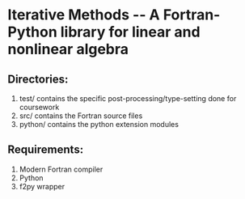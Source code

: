 # Iterative Methods -- A Fortran-Python library for linear and nonlinear algebra

Directories:
------------
1. test/ contains the specific post-processing/type-setting done for coursework
2. src/ contains the Fortran source files
3. python/ contains the python extension modules

Requirements:
------------
1. Modern Fortran compiler
2. Python 
3. f2py wrapper
